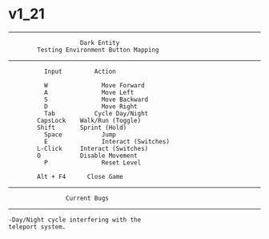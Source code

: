 # v1_21

******************************************************
		                Dark Entity
	        Testing Environment Button Mapping
******************************************************

	          Input		    Action

	          W 		      Move Forward
	          A 		      Move Left
	          S 		      Move Backward
	          D 		      Move Right
	          Tab 		    Cycle Day/Night
            CapsLock    Walk/Run (Toggle)
            Shift       Sprint (Hold)
	          Space 		  Jump
	          E  		      Interact (Switches)
            L-Click     Interact (Switches)
            O           Disable Movement
	          P  		      Reset Level
            
            Alt + F4	  Close Game
            
            
            
******************************************************
	                Current Bugs
******************************************************

	-Day/Night cycle interfering with the 
	teleport system.
